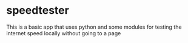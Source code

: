 # speedtester
This is a basic app that uses python and some modules for testing the internet speed locally without going to a page
